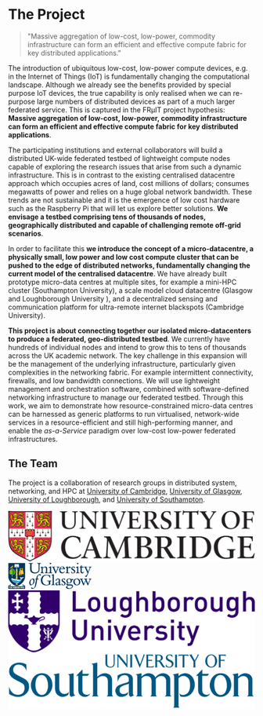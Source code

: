 # The Project

> "Massive aggregation of low-cost, low-power, commodity infrastructure can form an efficient and effective compute fabric for key distributed applications."

The introduction of ubiquitous low-cost, low-power compute devices, e.g. in the Internet of Things (IoT) is fundamentally changing the computational landscape. Although we already see the benefits provided by special purpose IoT devices, the true capability is only realised when we can re-purpose large numbers of distributed devices as part of a much larger federated service.
This is captured in the FR&micro;IT project hypothesis: **Massive aggregation of low-cost, low-power, commodity infrastructure can form an efficient and effective compute fabric for key distributed applications**.


The participating institutions and external collaborators will build a distributed UK-wide federated testbed of lightweight compute nodes capable of exploring the research issues that arise from such a dynamic infrastructure.
This is in contrast to the existing centralised datacentre approach which occupies acres of land, cost millions of dollars; consumes megawatts of power and relies on a huge global network bandwidth. These trends are not sustainable and it is the emergence of low cost hardware such as the Raspberry Pi that will let us explore better solutions.
**We envisage a testbed comprising tens of thousands of nodes, geographically distributed and capable of challenging remote off-grid scenarios**.

In order to facilitate this **we introduce the concept of a micro-datacentre, a physically small, low power and low cost compute cluster that can be pushed to the edge of distributed networks, fundamentally changing the current model of the centralised datacentre**.
We have already built prototype micro-data centres at multiple sites, for example a mini-HPC cluster (Southampton University), a scale model cloud datacentre (Glasgow and Loughborough University ), and a decentralized sensing and communication platform for ultra-remote internet blackspots (Cambridge University).

**This project is about connecting together our isolated micro-datacenters to produce a federated, geo-distributed testbed**.
We currently have hundreds of individual nodes and intend to grow this to tens of thousands across the UK academic network.
The key challenge in this expansion will be the management of the underlying infrastructure, particularly given complexities in the networking fabric.
For example intermittent connectivity, firewalls, and low bandwidth connections. We will use lightweight management and orchestration software, combined with software-defined networking infrastructure to manage our federated testbed.
Through this work, we aim to demonstrate how resource-constrained micro-data centres can be harnessed as generic platforms to run virtualised, network-wide services in a resource-efficient and still high-performing manner, and enable the <i>as-a-Service</i> paradigm over low-cost low-power federated infrastructures.


<h2>The Team</h2>

The project is a collaboration of research groups in distributed system, networking, and HPC at <a href="http://www.cam.ac.uk">University of Cambridge</a>, <a href="http://www.gla.ac.uk">University of Glasgow</a>, <a href="http://www.lboro.ac.uk">University of Loughborough</a>, and <a href="http://www.southampton.ac.uk">University of Southampton</a>.

<img class="uni-logo" src="img/University_of_Cambridge_logo.svg" />
<img class="uni-logo" src="img/Uni_glasgow.png" />
<img class="uni-logo" src="img/Loughborough-Univeristy-Lboro-Logo.png" />
<img class="uni-logo" src="img/University_of_Southampton_Logo.svg" />
